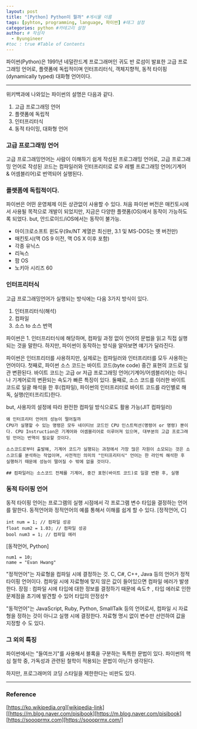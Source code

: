 ```yaml
---
layout: post
title: "[Python] Python이 뭘까" #게시물 이름
tags: [pyhton, programming, language, 파이썬] #태그 설정
categories: python #카테고리 설정
author: # 작성자
  - Byungineer
#toc : true #Table of Contents
---
```


파이썬(Python)은 1991년 네덜란드계 프로그래머인 귀도 반 로섬이 발표한 고급 프로그래밍 언어로, 플랫폼에 독립적이며 인터프리터식, 객체지향적, 동적 타이핑(dynamically typed) 대화형 언어이다. 

---

위키백과에 나와있는 파이썬의 설명은 다음과 같다.
1. 고급 프로그래밍 언어
2. 플랫폼에 독립적
3. 인터프리터식
4. 동적 타이밍, 대화형 언어

### 고급 프로그래밍 언어
고급 프로그래밍언어는 사람이 이해하기 쉽게 작성된 프로그래밍 언어로, 고급 프로그래밍 언어로 작성된 코드는 컴파일러와 인터프리터로 로우 레벨 프로그래밍 언어(기계어 & 어셈블리어)로 번역되어 실행된다.

### 플랫폼에 독립적이다.
파이썬은 어떤 운영체제 이든 상관없이 사용할 수 있다.
처음 파이썬 버전은 매킨토시에서 사용될 목적으로 개발이 되었지만, 지금은 다양한 플랫폼(OS)에서 동작이 가능하도록 되었다.
but, 안드로이드/iOS에서는 동작이 불가능.
- 마이크로소프트 윈도우(9x/NT 계열은 최신판, 3.1 및 MS-DOS는 옛 버전만)
- 매킨토시(맥 OS 9 이전, 맥 OS X 이후 포함)
- 각종 유닉스
- 리눅스
- 팜 OS
- 노키아 시리즈 60

### 인터프리터식
고급 프로그래밍언어가 실행되는 방식에는 다음 3가지 방식이 있다.
1. 인터프리터식(해석)
2. 컴파일
3. 소스 to 소스 번역

파이썬은 1. 인터프리터식에 해당하며, 컴파일 과정 없이 언어의 문법을 읽고 직접 실행되는 것을 말한다. 하지만, 파이썬이 동작하는 방식을 알아보면 얘기가 달라진다.

파이썬은 인터프리터를 사용하지만, 실제로는 컴파일러와 인터프리터를 모두 사용하는 언어이다.
첫째로, 파이썬 소스 코드는 바이트 코드(byte code) 중간 표현의 코드로 일관 변환된다.
  바이트 코드는 고급 or 저급 프로그래밍 언어(기계어/어셈블리어)는 아니나 기계어로의 변환되는 속도가 빠른 특징이 있다. 
둘째로, 소스 코드를 이러한 바이트 코드로 일괄 해석을 한 후(컴파일), 파이썬의 인터프리터로 바이트 코드를 라인별로 해독, 실행(인터프리트)한다.

but, 사용자의 설정에 따라 완전한 컴파일 방식으로도 활용 가능(JIT 컴파일러)

```
왜 인터프리터 언어의 성능이 떨어질까
CPU가 실행할 수 있는 명령은 모두 네이티브 코드인 CPU 인스트럭션(명령어 or 명령) 뿐이다. CPU Instruction은 기계어와 어셈블리어로 이루어져 있으며, 대부분의 고급 프로그래밍 언어는 번역이 필요할 것이다.

소스코드로부터 출발해, 기계어 코드가 실행되는 과정에서 가장 많은 자원이 소모되는 것은 소스코드를 분석하는 작업이며, 사전적인 의미의 "인터프리터식" 언어는 한 라인씩 해석한 후 실행하기 때문에 성능이 떨어질 수 밖에 없을 것이다.

## 컴파일러는 소스코드 전체를 기계어, 중간 표현(바이트 코드)로 일괄 변환 후, 실행
```

### 동적 타이핑 언어
동적 타이핑 언어는 프로그램의 실행 시점에서 각 프로그램 변수 타입을 결정하는 언어를 말한다.
동적언어와 정적언어의 예를 통해서 이해를 쉽게 할 수 있다.
[정적언어, C]
```
int num = 1; // 컴파일 성공
float num2 = 1.03; // 컴파일 성공
bool num3 = 1; // 컴파일 에러
```

[동적언어, Python]
```
num1 = 10;
name = "Evan Hwang"
```


"정적언어"는 자료형을 컴파일 시에 결정하는 것. C, C#, C++, Java 등의 언어가 정적 타이핑 언어이다. 컴파일 시에 자료형에 맞지 않은 값이 들어있으면 컴파일 에러가 발생한다.
장점 : 컴파일 시에 타입에 대한 정보를 결정하기 때문에 속도↑ , 타입 에러로 인한 문제점을 초기에 발견할 수 있어 타입의 안정성↑

"동적언어"는 JavaScript, Ruby, Python, SmallTalk 등의 언어로서, 컴파일 시 자료형을 정하는 것이 아니고 실행 시에 결정한다. 자료형 명시 없이 변수만 선언하여 값을 지정할 수 도 있다.


### 그 외의 특징
파이썬에서는 "들여쓰기"를 사용해서 블록을 구분하는 독특한 문법이 있다. 파이썬의 핵심 철학 중, 가독성과 관련된 철학이 적용되는 문법이 아닌가 생각된다. 

하지만, 프로그래머의 코딩 스타일을 제한한다는 비판도 있다.

---
### Reference
[https://ko.wikipedia.org][wikipedia-link]
[[https://m.blog.naver.com/pisibook][https://m.blog.naver.com/pisibook]
[https://soooprmx.com][https://soooprmx.com/]



[wikipedia-link]: https://ko.wikipedia.org/wiki/%EA%B3%A0%EA%B8%89_%ED%94%84%EB%A1%9C%EA%B7%B8%EB%9E%98%EB%B0%8D_%EC%96%B8%EC%96%B4
[https://m.blog.naver.com/pisibook]: https://m.blog.naver.com/pisibook/221711169180
[https://soooprmx.com/]: https://soooprmx.com/%ED%8C%8C%EC%9D%B4%EC%8D%AC%EC%9D%80-%EC%9D%B8%ED%84%B0%ED%94%84%EB%A6%AC%ED%84%B0%EC%96%B8%EC%96%B4%EC%9E%85%EB%8B%88%EA%B9%8C/
